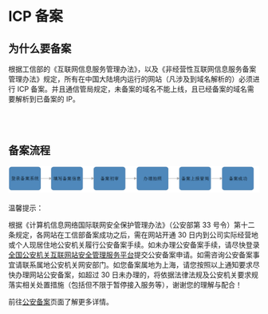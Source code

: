 ﻿<properties
	pageTitle="ICP 备案 | Azure"
	description="ICP 备案原因及备案流程介绍"
	services="icp"
	documentationCenter=""
	authors=""
	manager=""
	editor=""
	tags="icp"/>

<tags
	ms.service="icp"
	ms.workload=""
	ms.tgt_pltfrm=""
	ms.devlang="na"
	ms.topic="article"
	ms.date="03/2017"
	wacn.date="03/2017"
	wacn.lang="cn" 
	ms.author=""/>

# ICP 备案

## 为什么要备案

根据工信部的《互联网信息服务管理办法》，以及《非经营性互联网信息服务备案管理办法》规定，所有在中国大陆境内运行的网站（凡涉及到域名解析的）必须进行 ICP 备案。并且通信管局规定，未备案的域名不能上线，且已经备案的域名需要解析到已备案的 IP。

</br>
</br>

## 备案流程

![procedure](./media/1-1.png)
</br>
</br>
温馨提示：

根据《计算机信息网络国际联网安全保护管理办法》（公安部第 33 号令）第十二条规定，各网站在工信部备案成功之后，需在网站开通 30 日内到公司实际经营地或个人现居住地公安机关履行公安备案手续。如未办理公安备案手续，请尽快登录<a id="icp_beian" href="http://www.beian.gov.cn/portal/index">全国公安机关互联网站安全管理服务平台</a>提交公安备案申请。如需咨询公安备案事宜请联系属地公安机关网安部门。如您备案属地为上海，请您按照以上通知要求尽快办理网站公安备案，如超过 30 日未办理的，将依据法律法规及公安机关要求规落实相关处置措施（包括但不限于暂停接入服务等），谢谢您的理解与配合！


前往<a id="icp_public-security-registration" href="/support/announcement/public-security-registration/">公安备案</a>页面了解更多详情。
